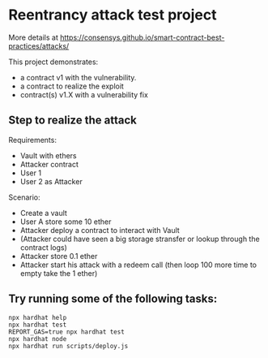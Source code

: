 # Reentrancy attack test project

More details at https://consensys.github.io/smart-contract-best-practices/attacks/

This project demonstrates:

- a contract v1 with the vulnerability.
- a contract to realize the exploit
- contract(s) v1.X with a vulnerability fix

## Step to realize the attack

Requirements:
- Vault with ethers 
- Attacker contract
- User 1
- User 2 as Attacker

Scenario:
- Create a vault 
- User A store some 10 ether
- Attacker deploy a contract to interact with Vault
- (Attacker could have seen a big storage stransfer or lookup through the contract logs)
- Attacker store 0.1 ether
- Attacker start his attack with a redeem call (then loop 100 more time to empty take the 1 ether)


## Try running some of the following tasks:

```shell
npx hardhat help
npx hardhat test
REPORT_GAS=true npx hardhat test
npx hardhat node
npx hardhat run scripts/deploy.js
```
